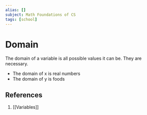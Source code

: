 ```yaml
---
alias: []
subject: Math Foundations of CS
tags: [school]
---
```

# Domain

The domain of a variable is all possible values it can be. They are necessary.

- The domain of x is real numbers
- The domain of y is foods

## References
1. [[Variables]]